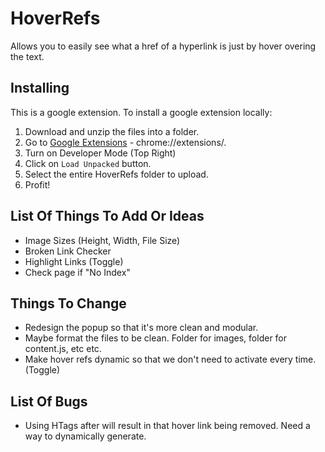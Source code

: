 # HoverRefs
Allows you to easily see what a href of a hyperlink is just by hover overing the text.

## Installing
This is a google extension. To install a google extension locally:
1. Download and unzip the files into a folder.
2. Go to [Google Extensions](chrome://extensions/) - chrome://extensions/.
3. Turn on Developer Mode (Top Right)
4. Click on `Load Unpacked` button.
5. Select the entire HoverRefs folder to upload.
6. Profit!

## List Of Things To Add Or Ideas
- Image Sizes (Height, Width, File Size)
- Broken Link Checker
- Highlight Links (Toggle)
- Check page if "No Index"

## Things To Change
- Redesign the popup so that it's more clean and modular.
- Maybe format the files to be clean. Folder for images, folder for content.js, etc etc.
- Make hover refs dynamic so that we don't need to activate every time. (Toggle)

## List Of Bugs
- Using HTags after will result in that hover link being removed. Need a way to dynamically generate.
